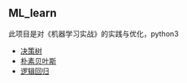 ## ML_learn

此项目是对《机器学习实战》的实践与优化，python3

- [决策树](https://github.com/Jian-Yin-Shine/ML_learn/tree/master/决策树)
- [朴素贝叶斯](https://github.com/Jian-Yin-Shine/ML_learn/tree/master/朴素贝叶斯)
- [逻辑回归](https://github.com/Jian-Yin-Shine/ML_learn/tree/master/Logistic回归)

